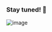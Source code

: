### Stay tuned! 👋

![image](https://user-images.githubusercontent.com/112258425/189184549-f4706433-5935-4987-a92b-1302ea27fe69.png)

<!--
**Fu510nTrader/Fu510nTrader** is a ✨ _special_ ✨ repository because its `README.md` (this file) appears on your GitHub profile.

Here are some ideas to get you started:

- 🔭 I’m currently working on ...
- 🌱 I’m currently learning ...
- 👯 I’m looking to collaborate on ...
- 🤔 I’m looking for help with ...
- 💬 Ask me about ...
- 📫 How to reach me: ...
- 😄 Pronouns: ...
- ⚡ Fun fact: ...
-->
